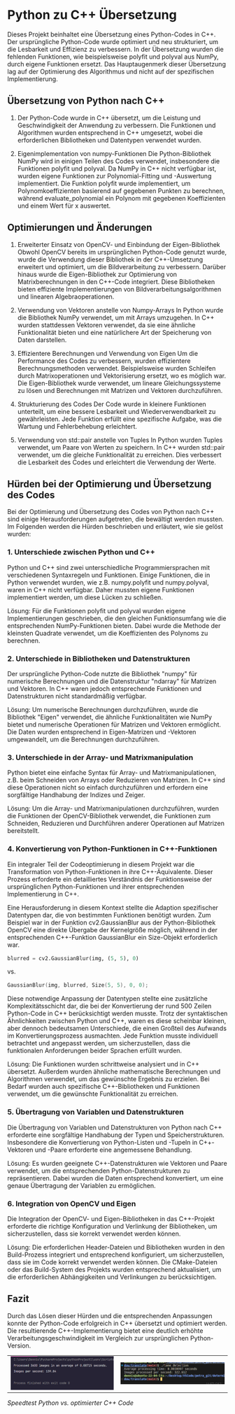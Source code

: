 # Python zu C++ Übersetzung
Dieses Projekt beinhaltet eine Übersetzung eines Python-Codes in C++. Der ursprüngliche Python-Code wurde optimiert und neu strukturiert, um die Lesbarkeit und Effizienz zu verbessern. In der Übersetzung wurden die fehlenden Funktionen, wie beispielsweise polyfit und polyval aus NumPy, durch eigene Funktionen ersetzt. Das Hauptaugenmerk dieser Übersetzung lag auf der Optimierung des Algorithmus und nicht auf der spezifischen Implementierung.


## Übersetzung von Python nach C++
1. Der Python-Code wurde in C++ übersetzt, um die Leistung und Geschwindigkeit der Anwendung zu verbessern. Die Funktionen und Algorithmen wurden entsprechend in C++ umgesetzt, wobei die erforderlichen Bibliotheken und Datentypen verwendet wurden.

2. Eigenimplementation von numpy-Funktionen
Die Python-Bibliothek NumPy wird in einigen Teilen des Codes verwendet, insbesondere die Funktionen polyfit und polyval. Da NumPy in C++ nicht verfügbar ist, wurden eigene Funktionen zur Polynomial-Fitting und -Auswertung implementiert. Die Funktion polyfit wurde implementiert, um Polynomkoeffizienten basierend auf gegebenen Punkten zu berechnen, während evaluate_polynomial ein Polynom mit gegebenen Koeffizienten und einem Wert für x auswertet.

## Optimierungen und Änderungen
1. Erweiterter Einsatz von OpenCV- und Einbindung der Eigen-Bibliothek
Obwohl OpenCV bereits im ursprünglichen Python-Code genutzt wurde, wurde die Verwendung dieser Bibliothek in der C++-Umsetzung erweitert und optimiert, um die Bildverarbeitung zu verbessern. Darüber hinaus wurde die Eigen-Bibliothek zur Optimierung von Matrixberechnungen in den C++-Code integriert. Diese Bibliotheken bieten effiziente Implementierungen von Bildverarbeitungsalgorithmen und linearen Algebraoperationen.

2. Verwendung von Vektoren anstelle von Numpy-Arrays
In Python wurde die Bibliothek NumPy verwendet, um mit Arrays umzugehen. In C++ wurden stattdessen Vektoren verwendet, da sie eine ähnliche Funktionalität bieten und eine natürlichere Art der Speicherung von Daten darstellen.

3. Effizientere Berechnungen und Verwendung von Eigen
Um die Performance des Codes zu verbessern, wurden effizientere Berechnungsmethoden verwendet. Beispielsweise wurden Schleifen durch Matrixoperationen und Vektorisierung ersetzt, wo es möglich war. Die Eigen-Bibliothek wurde verwendet, um lineare Gleichungssysteme zu lösen und Berechnungen mit Matrizen und Vektoren durchzuführen.

4. Strukturierung des Codes
Der Code wurde in kleinere Funktionen unterteilt, um eine bessere Lesbarkeit und Wiederverwendbarkeit zu gewährleisten. Jede Funktion erfüllt eine spezifische Aufgabe, was die Wartung und Fehlerbehebung erleichtert.

5. Verwendung von std::pair anstelle von Tuples
In Python wurden Tuples verwendet, um Paare von Werten zu speichern. In C++ wurden std::pair verwendet, um die gleiche Funktionalität zu erreichen. Dies verbessert die Lesbarkeit des Codes und erleichtert die Verwendung der Werte.


## Hürden bei der Optimierung und Übersetzung des Codes
Bei der Optimierung und Übersetzung des Codes von Python nach C++ sind einige Herausforderungen aufgetreten, die bewältigt werden mussten. Im Folgenden werden die Hürden beschrieben und erläutert, wie sie gelöst wurden:

### 1. Unterschiede zwischen Python und C++
Python und C++ sind zwei unterschiedliche Programmiersprachen mit verschiedenen Syntaxregeln und Funktionen. Einige Funktionen, die in Python verwendet wurden, wie z.B. numpy.polyfit und numpy.polyval, waren in C++ nicht verfügbar. Daher mussten eigene Funktionen implementiert werden, um diese Lücken zu schließen.

Lösung: Für die Funktionen polyfit und polyval wurden eigene Implementierungen geschrieben, die den gleichen Funktionsumfang wie die entsprechenden NumPy-Funktionen bieten. Dabei wurde die Methode der kleinsten Quadrate verwendet, um die Koeffizienten des Polynoms zu berechnen.

### 2. Unterschiede in Bibliotheken und Datenstrukturen
Der ursprüngliche Python-Code nutzte die Bibliothek "numpy" für numerische Berechnungen und die Datenstruktur "ndarray" für Matrizen und Vektoren. In C++ waren jedoch entsprechende Funktionen und Datenstrukturen nicht standardmäßig verfügbar.

Lösung: Um numerische Berechnungen durchzuführen, wurde die Bibliothek "Eigen" verwendet, die ähnliche Funktionalitäten wie NumPy bietet und numerische Operationen für Matrizen und Vektoren ermöglicht. Die Daten wurden entsprechend in Eigen-Matrizen und -Vektoren umgewandelt, um die Berechnungen durchzuführen.

### 3. Unterschiede in der Array- und Matrixmanipulation
Python bietet eine einfache Syntax für Array- und Matrixmanipulationen, z.B. beim Schneiden von Arrays oder Reduzieren von Matrizen. In C++ sind diese Operationen nicht so einfach durchzuführen und erfordern eine sorgfältige Handhabung der Indizes und Zeiger.

Lösung: Um die Array- und Matrixmanipulationen durchzuführen, wurden die Funktionen der OpenCV-Bibliothek verwendet, die Funktionen zum Schneiden, Reduzieren und Durchführen anderer Operationen auf Matrizen bereitstellt.

### 4. Konvertierung von Python-Funktionen in C++-Funktionen
Ein integraler Teil der Codeoptimierung in diesem Projekt war die Transformation von Python-Funktionen in ihre C++-Äquivalente. Dieser Prozess erforderte ein detailliertes Verständnis der Funktionsweise der ursprünglichen Python-Funktionen und ihrer entsprechenden Implementierung in C++.

Eine Herausforderung in diesem Kontext stellte die Adaption spezifischer Datentypen dar, die von bestimmten Funktionen benötigt wurden. Zum Beispiel war in der Funktion cv2.GaussianBlur aus der Python-Bibliothek OpenCV eine direkte Übergabe der Kernelgröße möglich, während in der entsprechenden C++-Funktion GaussianBlur ein Size-Objekt erforderlich war.

```python
blurred = cv2.GaussianBlur(img, (5, 5), 0)
```

vs.

```cpp
GaussianBlur(img, blurred, Size(5, 5), 0, 0);
```

Diese notwendige Anpassung der Datentypen stellte eine zusätzliche Komplexitätsschicht dar, die bei der Konvertierung der rund 500 Zeilen Python-Code in C++ berücksichtigt werden musste. Trotz der syntaktischen Ähnlichkeiten zwischen Python und C++, waren es diese scheinbar kleinen, aber dennoch bedeutsamen Unterschiede, die einen Großteil des Aufwands im Konvertierungsprozess ausmachten. Jede Funktion musste individuell betrachtet und angepasst werden, um sicherzustellen, dass die funktionalen Anforderungen beider Sprachen erfüllt wurden.

Lösung: Die Funktionen wurden schrittweise analysiert und in C++ übersetzt. Außerdem wurden ähnliche mathematische Berechnungen und Algorithmen verwendet, um das gewünschte Ergebnis zu erzielen. Bei Bedarf wurden auch spezifische C++-Bibliotheken und Funktionen verwendet, um die gewünschte Funktionalität zu erreichen.

### 5. Übertragung von Variablen und Datenstrukturen
Die Übertragung von Variablen und Datenstrukturen von Python nach C++ erforderte eine sorgfältige Handhabung der Typen und Speicherstrukturen. Insbesondere die Konvertierung von Python-Listen und -Tupeln in C++-Vektoren und -Paare erforderte eine angemessene Behandlung.

Lösung: Es wurden geeignete C++-Datenstrukturen wie Vektoren und Paare verwendet, um die entsprechenden Python-Datenstrukturen zu repräsentieren. Dabei wurden die Daten entsprechend konvertiert, um eine genaue Übertragung der Variablen zu ermöglichen.

### 6. Integration von OpenCV und Eigen
Die Integration der OpenCV- und Eigen-Bibliotheken in das C++-Projekt erforderte die richtige Konfiguration und Verlinkung der Bibliotheken, um sicherzustellen, dass sie korrekt verwendet werden können.

Lösung: Die erforderlichen Header-Dateien und Bibliotheken wurden in den Build-Prozess integriert und entsprechend konfiguriert, um sicherzustellen, dass sie im Code korrekt verwendet werden können. Die CMake-Dateien oder das Build-System des Projekts wurden entsprechend aktualisiert, um die erforderlichen Abhängigkeiten und Verlinkungen zu berücksichtigen.

## Fazit

Durch das Lösen dieser Hürden und die entsprechenden Anpassungen konnte der Python-Code erfolgreich in C++ übersetzt und optimiert werden. Die resultierende C++-Implementierung bietet eine deutlich erhöhte Verarbeitungsgeschwindigkeit im Vergleich zur ursprünglichen Python-Version.

  <table>
    <tr>
      <td> <img src="./media/speedtest_oldpython.png" alt="Model Top" width="400"> </td>
      <td> <img src="./media/speedtest_newcplusplus.png" alt="Model Bottom" width="400"> </td>
    </tr>
  </table>

  *Speedtest Python vs. optimierter C++ Code*